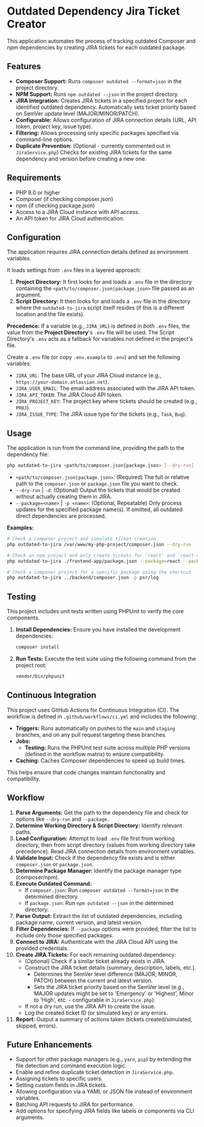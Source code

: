 # Outdated Dependency Jira Ticket Creator

This application automates the process of tracking outdated Composer and npm dependencies by creating JIRA tickets for each outdated package.

## Features

*   **Composer Support:** Runs `composer outdated --format=json` in the project directory.
*   **NPM Support:** Runs `npm outdated --json` in the project directory.
*   **JIRA Integration:** Creates JIRA tickets in a specified project for each identified outdated dependency. Automatically sets ticket priority based on SemVer update level (MAJOR/MINOR/PATCH).
*   **Configurable:** Allows configuration of JIRA connection details (URL, API token, project key, issue type).
*   **Filtering:** Allows processing only specific packages specified via command-line options.
*   **Duplicate Prevention:** (Optional - currently commented out in `JiraService.php`) Checks for existing JIRA tickets for the same dependency and version before creating a new one.

## Requirements

*   PHP 8.0 or higher
*   Composer (if checking composer.json)
*   npm (if checking package.json)
*   Access to a JIRA Cloud instance with API access.
*   An API token for JIRA Cloud authentication.

## Configuration

The application requires JIRA connection details defined as environment variables.

It loads settings from `.env` files in a layered approach:

1.  **Project Directory:** It first looks for and loads a `.env` file in the directory containing the `<path/to/composer.json|package.json>` file passed as an argument.
2.  **Script Directory:** It then looks for and loads a `.env` file in the directory where the `outdated-to-jira` script itself resides (if this is a different location and the file exists).

**Precedence:** If a variable (e.g., `JIRA_URL`) is defined in *both* `.env` files, the value from the **Project Directory**'s `.env` file will be used. The Script Directory's `.env` acts as a fallback for variables not defined in the project's file.

Create a `.env` file (or copy `.env.example` to `.env`) and set the following variables:

*   `JIRA_URL`: The base URL of your JIRA Cloud instance (e.g., `https://your-domain.atlassian.net`).
*   `JIRA_USER_EMAIL`: The email address associated with the JIRA API token.
*   `JIRA_API_TOKEN`: The JIRA Cloud API token.
*   `JIRA_PROJECT_KEY`: The project key where tickets should be created (e.g., `PROJ`).
*   `JIRA_ISSUE_TYPE`: The JIRA issue type for the tickets (e.g., `Task`, `Bug`).

## Usage

The application is run from the command line, providing the path to the dependency file:

```bash
php outdated-to-jira <path/to/composer.json|package.json> [--dry-run] [--package=<name> ...]
```

*   `<path/to/composer.json|package.json>`: (Required) The full or relative path to the `composer.json` or `package.json` file you want to check.
*   `--dry-run` | `-d`: (Optional) Output the tickets that would be created without actually creating them in JIRA.
*   `--package=<name>` | `-p <name>`: (Optional, Repeatable) Only process updates for the specified package name(s). If omitted, all outdated direct dependencies are processed.

**Examples:**

```bash
# Check a composer project and simulate ticket creation
php outdated-to-jira /var/www/my-php-project/composer.json --dry-run

# Check an npm project and only create tickets for 'react' and 'react-dom' if outdated
php outdated-to-jira ./frontend-app/package.json --package=react --package=react-dom

# Check a composer project for a specific package using the shortcut
php outdated-to-jira ../backend/composer.json -p psr/log
```

## Testing

This project includes unit tests written using PHPUnit to verify the core components.

1.  **Install Dependencies:** Ensure you have installed the development dependencies:
    ```bash
    composer install
    ```
2.  **Run Tests:** Execute the test suite using the following command from the project root:
    ```bash
    vendor/bin/phpunit
    ```

## Continuous Integration

This project uses GitHub Actions for Continuous Integration (CI). The workflow is defined in `.github/workflows/ci.yml` and includes the following:

*   **Triggers:** Runs automatically on pushes to the `main` and `staging` branches, and on any pull request targeting these branches.
*   **Jobs:**
    *   **Testing:** Runs the PHPUnit test suite across multiple PHP versions (defined in the workflow matrix) to ensure compatibility.
*   **Caching:** Caches Composer dependencies to speed up build times.

This helps ensure that code changes maintain functionality and compatibility.

## Workflow

1.  **Parse Arguments:** Get the path to the dependency file and check for options like `--dry-run` and `--package`.
2.  **Determine Working Directory & Script Directory:** Identify relevant paths.
3.  **Load Configuration:** Attempt to load `.env` file first from working directory, then from script directory (values from working directory take precedence). Read JIRA connection details from environment variables.
4.  **Validate Input:** Check if the dependency file exists and is either `composer.json` or `package.json`.
5.  **Determine Package Manager:** Identify the package manager type (composer/npm).
6.  **Execute Outdated Command:**
    *   If `composer.json`: Run `composer outdated --format=json` in the determined directory.
    *   If `package.json`: Run `npm outdated --json` in the determined directory.
7.  **Parse Output:** Extract the list of outdated dependencies, including package name, current version, and latest version.
8.  **Filter Dependencies:** If `--package` options were provided, filter the list to include only those specified packages.
9.  **Connect to JIRA:** Authenticate with the JIRA Cloud API using the provided credentials.
10. **Create JIRA Tickets:** For each remaining outdated dependency:
    *   (Optional) Check if a similar ticket already exists in JIRA.
    *   Construct the JIRA ticket details (summary, description, labels, etc.).
        *   Determines the SemVer level difference (MAJOR, MINOR, PATCH) between the current and latest version.
        *   Sets the JIRA ticket priority based on the SemVer level (e.g., MAJOR updates might be set to 'Emergency' or 'Highest', Minor to 'High', etc. - configurable in `JiraService.php`).
    *   If not a dry run, use the JIRA API to create the issue.
    *   Log the created ticket ID (or simulated key) or any errors.
11. **Report:** Output a summary of actions taken (tickets created/simulated, skipped, errors).

## Future Enhancements

*   Support for other package managers (e.g., `yarn`, `pip`) by extending the file detection and command execution logic.
*   Enable and refine duplicate ticket detection in `JiraService.php`.
*   Assigning tickets to specific users.
*   Setting custom fields in JIRA tickets.
*   Allowing configuration via a YAML or JSON file instead of environment variables.
*   Batching API requests to JIRA for performance.
*   Add options for specifying JIRA fields like labels or components via CLI arguments.
